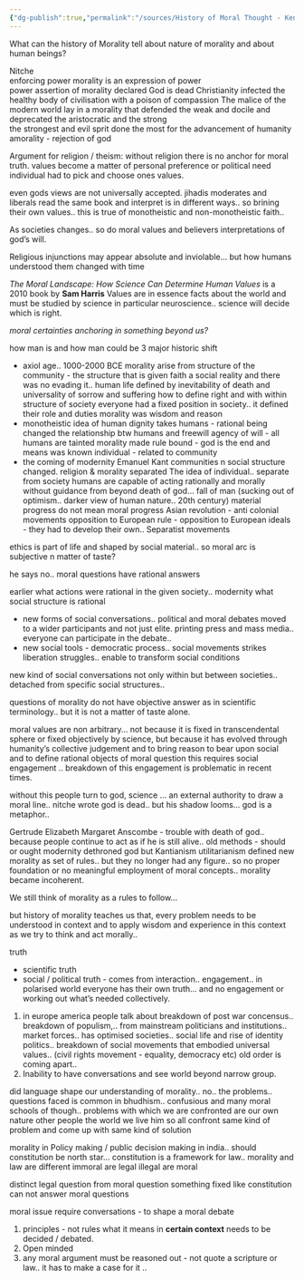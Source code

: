```yaml
---
{"dg-publish":true,"permalink":"/sources/History of Moral Thought - Kenan Malik/","tags":["Webinar"]}
---
```


What can the history of Morality tell about nature of morality and about human beings?

Nitche  
enforcing power morality is an expression of power  
power assertion of morality
declared God is dead 
Christianity infected the healthy body of civilisation with a poison of compassion
The malice of the modern world lay in a morality that defended the weak and docile and deprecated the aristocratic and the strong  
the strongest and evil sprit done the most for the advancement of humanity 
amorality - rejection of god

Argument for religion / theism: without religion there is no anchor for moral truth. values become a matter of personal preference or political need
individual had to pick and choose ones values. 

even gods views are not universally accepted. 
jihadis moderates and liberals read the same book and interpret is in different ways.. so brining their own values.. 
this is true of monotheistic and non-monotheistic faith..

As societies changes.. so do moral values and believers interpretations of god’s will. 

Religious  injunctions may appear absolute and inviolable… but how humans understood them changed with time 

*The Moral Landscape: How Science Can Determine Human Values* is a 2010 book by **Sam Harris** 
Values are in essence facts about the world and must be studied by science in particular neuroscience.. science will decide which is right. 

*moral certainties anchoring in something beyond us?*

how man is and how man could be 
3 major historic shift
- axiol age.. 1000-2000 BCE
	morality arise from structure of the community - the structure that is given
	faith a social reality and there was no evading it.. 
	human life defined by inevitability of death and universality of sorrow and suffering 
	how to define right and with within structure of society
	everyone had a fixed position in society.. it defined their role and duties
	morality was wisdom and reason 
- monotheistic 
	idea of human dignity takes 
	humans - rational being 
	changed the relationship btw humans and freewill 
	agency of will - all humans are tainted
	morality made rule bound - god is the end and means was known 
	individual - related to community 
- the coming of modernity 
	Emanuel Kant 
	communities n social structure changed. 
	religion & morality separated
	The idea of individual.. separate from society
	humans are capable of acting rationally and morally without guidance from beyond 
	death of god… fall of man (sucking out of optimism.. darker view of human nature.. 20th century)
	material progress do not mean moral progress 
Asian revolution - anti colonial movements 
opposition to European rule - opposition to European ideals - they had to develop their own.. 
	Separatist movements 

ethics is part of life and shaped by social material.. 
so moral arc is subjective n matter of taste?

he says no.. 
moral questions have rational answers

earlier 
what actions were rational in the given society.. 
modernity 
what social structure is rational 
- new forms of social conversations.. political and moral debates moved to a wider participants and not just elite. printing press and mass media.. everyone can participate in the debate.. 
- new social tools - democratic process.. social movements strikes liberation struggles.. enable to transform social conditions 

new kind of social conversations not only within but between societies.. detached from specific social structures.. 

questions of morality do not have objective answer as in scientific terminology.. but it is not a matter of taste alone. 

moral values are non arbitrary… not because it is fixed in transcendental sphere or fixed objectively by science, but because it has evolved through humanity’s collective judgement and to bring reason to bear upon social and to define rational objects of moral question
this requires social engagement .. breakdown of this engagement is problematic in recent times.  

without this people turn to god, science … an external authority to draw a moral line.. 
nitche wrote god is dead.. but his shadow looms… 
god is a metaphor.. 

Gertrude Elizabeth Margaret Anscombe - trouble with death of god.. because people continue to act as if he is still alive..
old methods - should or ought
modernity dethroned god but Kantianism utilitarianism defined new morality as set of rules.. but they no longer had any figure.. so no proper foundation or no meaningful employment of moral concepts.. morality became incoherent. 

We still think of morality as a rules to follow… 

but history of morality teaches us that, every problem needs to be understood in context and to apply wisdom and experience in this context as we try to think and act morally.. 

truth
- scientific truth
- social / political truth - comes from interaction.. engagement.. in polarised world everyone has their own truth… and no engagement or working out what’s needed collectively.

1. in europe america people talk about breakdown of post war concensus.. breakdown of populism,.. from mainstream politicians and institutions.. market forces.. has optimised societies.. social life 
   and rise of identity politics.. 
   breakdown of social movements that embodied universal values..  (civil rights movement - equality, democracy etc)
   old order is coming apart.. 
2. Inability to have conversations and see world beyond narrow group. 

did language shape our understanding of morality..
no.. the problems.. questions faced is common in bhudhism.. confusious and many moral schools of though.. problems with which we are confronted are 
our own nature
other people 
the world we live him
so all confront same kind of problem and come up with same kind of solution 

morality in Policy making / public decision making  in india.. should constitution be north star… 
constitution is a framework for law.. morality and law are different
immoral are legal 
illegal are moral 

distinct legal question from moral question
something fixed like constitution can not answer moral questions 

moral issue require conversations - 
to shape a moral debate
1. principles - not rules 
	what it means in **certain context** needs to be decided / debated.
2. Open minded 
3. any moral argument must be reasoned out - not quote a scripture or law.. it has to make a case for it .. 